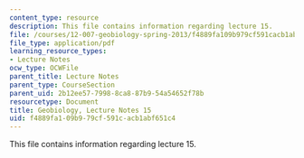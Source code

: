 ```yaml
---
content_type: resource
description: This file contains information regarding lecture 15.
file: /courses/12-007-geobiology-spring-2013/f4889fa109b979cf591cacb1abf651c4_MIT12_007S13_Lec15.pdf
file_type: application/pdf
learning_resource_types:
- Lecture Notes
ocw_type: OCWFile
parent_title: Lecture Notes
parent_type: CourseSection
parent_uid: 2b12ee57-7998-8ca8-87b9-54a54652f78b
resourcetype: Document
title: Geobiology, Lecture Notes 15
uid: f4889fa1-09b9-79cf-591c-acb1abf651c4
---
```

This file contains information regarding lecture 15.

